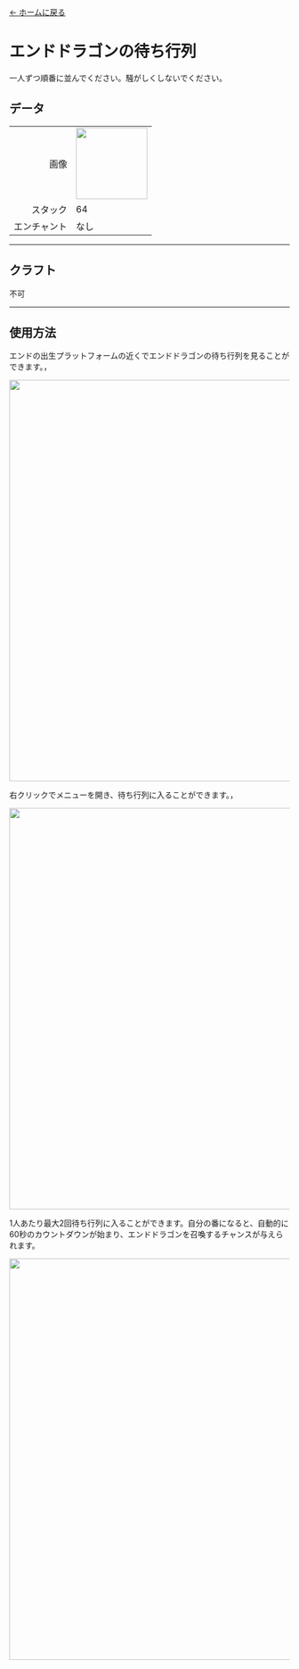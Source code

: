 [← ホームに戻る](../)
# エンドドラゴンの待ち行列
一人ずつ順番に並んでください。騒がしくしないでください。

## データ
<table>
    <tr><td align="end">画像</td><td><img src="https://i.imgur.com/4tafEkT.gif" width="128"/></td></tr>
    <tr><td align="end">スタック</td><td>64</td></tr>
    <tr><td align="end">エンチャント</td><td>なし</td></tr>
</table>

---

## クラフト
不可

---

## 使用方法
エンドの出生プラットフォームの近くでエンドドラゴンの待ち行列を見ることができます。，  

<img src="https://i.imgur.com/tyDLhow.png" width="720"/>

右クリックでメニューを開き、待ち行列に入ることができます。，  

<img src="https://i.imgur.com/RuxSGTw.png" width="720"/>

1人あたり最大2回待ち行列に入ることができます。自分の番になると、自動的に60秒のカウントダウンが始まり、エンドドラゴンを召喚するチャンスが与えられます。

<img src="https://i.imgur.com/PlXOBrW.png" width="720"/>

